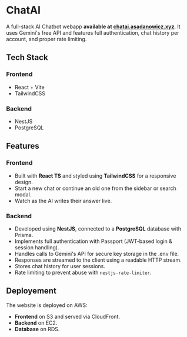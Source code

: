 # ChatAI

A full-stack AI Chatbot webapp **available at <a href="http://chatai.asadanowicz.xyz">chatai.asadanowicz.xyz</a>**. It uses Gemini's free API and features full authentication, chat history per account, and proper rate limiting.

## Tech Stack

### Frontend

- React + Vite
- TailwindCSS

### Backend

- NestJS
- PostgreSQL

## Features

### Frontend

- Built with **React TS** and styled using **TailwindCSS** for a responsive design.
- Start a new chat or continue an old one from the sidebar or search modal.
- Watch as the AI writes their answer live.

### Backend

- Developed using **NestJS**, connected to a **PostgreSQL** database with Prisma.
- Implements full authentication with Passport (JWT-based login & session handling).
- Handles calls to Gemini's API for secure key storage in the .env file.
- Responses are streamed to the client using a readable HTTP stream.
- Stores chat history for user sessions.
- Rate limiting to prevent abuse with `nestjs-rate-limiter`.

## Deployement

The website is deployed on AWS:
- **Frontend** on S3 and served via CloudFront.
- **Backend** on EC2.
- **Database** on RDS.
